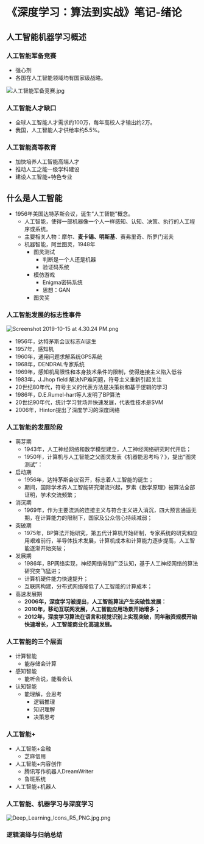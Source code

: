 # 《深度学习：算法到实战》笔记-绪论

## 人工智能机器学习概述

### 人工智能军备竞赛

- 强心剂
- 各国在人工智能领域均有国家级战略。

![人工智能军备竞赛.jpg](http://pz38o5vs6.bkt.clouddn.com/%E4%BA%BA%E5%B7%A5%E6%99%BA%E8%83%BD%E5%86%9B%E5%A4%87%E7%AB%9E%E8%B5%9B.jpg)

### 人工智能人才缺口

- 全球人工智能人才需求约100万，每年高校人才输出约2万。
- 我国，人工智能人才供给率约5.5%。

### 人工智能高等教育

- 加快培养人工智能高端人才
- 推动人工之能一级学科建设
- 建设人工智能+特色专业

## 什么是人工智能

- 1956年美国达特茅斯会议，诞生“人工智能”概念。
  - 人工智能，使得一部机器像一个人一样感知、认知、决策、执行的人工程序或系统。
  - 主要相关人物：摩尔、**麦卡锡、明斯基**、赛弗里奇、所罗门诺夫
  - 机器智能，阿兰图灵，1948年
    - 图灵测试
      - 判断是一个人还是机器
      - 验证码系统
    - 模仿游戏
      - Enigma密码系统
      - 思想：GAN
    - 图灵奖

### 人工智能发展的标志性事件

![Screenshot 2019-10-15 at 4.30.24 PM.png](http://pz38o5vs6.bkt.clouddn.com/Screenshot%202019-10-15%20at%204.30.24%20PM.png)

- 1956年，达特茅斯会议标志AI诞生
- 1957年，感知机
- 1960年，通用问题求解系统GPS系统
- 1968年，DENDRAL专家系统
- 1969年，感知机局限性和本身技术条件的限制，使得连接主义陷入低谷
- 1983年，J.Jhop field 解决NP难问题，符号主义重新引起关注
- 20世纪80年代，符号主义的代表方法是决策树和基于逻辑的学习
- 1986年，D.E.Rumel-hart等人发明了BP算法
- 20世纪90年代，统计学习登场并快速发展，代表性技术是SVM
- 2006年，Hinton提出了深度学习的深度网络

### 人工智能的发展阶段

- 萌芽期
  - 1943年，人工神经网络和数学模型建立，人工神经网络研究时代开启；
  - 1950年，计算机与人工智能之父图灵发表《机器能思考吗？》，提出“图灵测试”：
- 启动期
  - 1956年，达特茅斯会议召开，标志着人工智能的诞生；
  - 期间，国际学术界人工智能研究潮流兴起，罗素《数学原理》被算法全部证明，学术交流频繁；
- 消沉期
  - 1969年，作为主要流派的连接主义与符合主义进入消沉，四大预言通遥无期，在计算能力的限制下，国家及公众信心持续减弱；
- 突破期
  - 1975年，BP算法开始研究，第五代计算机开始研制，专家系统的研究和应用艰难前行，半导体技术发展，计算机成本和计算能力逐步提高，人工智能逐渐开始突破；
- 发展期
  - 1986年，BP网络实现，神经网络得到广泛认知，基于人工神经网络的算法研究突飞猛进；
  - 计算机硬件能力快速提升；
  - 互联网构建，分布式网络降低了人工智能的计算成本；
- 高速发展期
  - **2006年，深度学习被提出，人工智能算法产生突破性发展：**
  - **2010年，移动互联网发展，人工智能应用场景开始增多；**
  - **2012年，深度学习算法在语言和视觉识别上实现突破，同年融资规模开始快速增长，人工智能商业化高速发展。**

### 人工智能的三个层面

- 计算智能
  - 能存储会计算
- 感知智能
  - 能听会说，能看会认
- 认知智能
  - 能理解，会思考
    - 逻辑推理
    - 知识理解
    - 决策思考

### 人工智能+

- 人工智能+金融
  - 芝麻信用
- 人工智能+内容创作
  - 腾讯写作机器人DreamWriter
  - 鲁班系统
- 人工智能+机器人

### 人工智能、机器学习与深度学习

![Deep_Learning_Icons_R5_PNG.jpg.png](http://pz38o5vs6.bkt.clouddn.com/Deep_Learning_Icons_R5_PNG.jpg.png)

### 逻辑演绎与归纳总结